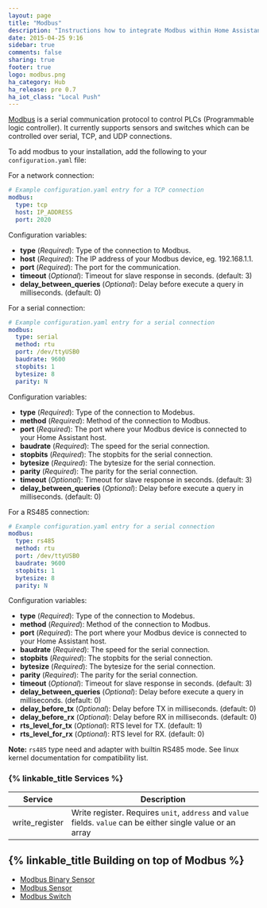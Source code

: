```yaml
---
layout: page
title: "Modbus"
description: "Instructions how to integrate Modbus within Home Assistant."
date: 2015-04-25 9:16
sidebar: true
comments: false
sharing: true
footer: true
logo: modbus.png
ha_category: Hub
ha_release: pre 0.7
ha_iot_class: "Local Push"
---
```



[Modbus](http://www.modbus.org/) is a serial communication protocol to control PLCs (Programmable logic controller). It currently supports sensors and switches which can be controlled over serial, TCP, and UDP connections.

To add modbus to your installation, add the following to your `configuration.yaml` file:

For a network connection:

```yaml
# Example configuration.yaml entry for a TCP connection
modbus:
  type: tcp
  host: IP_ADDRESS
  port: 2020
```

Configuration variables:

- **type** (*Required*): Type of the connection to Modbus.
- **host** (*Required*): The IP address of your Modbus device, eg. 192.168.1.1.
- **port** (*Required*): The port for the communication.
- **timeout** (*Optional*): Timeout for slave response in seconds. (default: 3)
- **delay_between_queries** (*Optional*): Delay before execute a query in milliseconds. (default: 0)

For a serial connection:

```yaml
# Example configuration.yaml entry for a serial connection
modbus:
  type: serial
  method: rtu
  port: /dev/ttyUSB0
  baudrate: 9600
  stopbits: 1
  bytesize: 8
  parity: N
```

Configuration variables:

- **type** (*Required*): Type of the connection to Modebus.
- **method** (*Required*): Method of the connection to Modbus.
- **port** (*Required*): The port where your Modbus device is connected to your Home Assistant host.
- **baudrate** (*Required*): The speed for the serial connection.
- **stopbits** (*Required*): The stopbits for the serial connection.
- **bytesize** (*Required*): The bytesize for the serial connection.
- **parity** (*Required*): The parity for the serial connection.
- **timeout** (*Optional*): Timeout for slave response in seconds. (default: 3)
- **delay_between_queries** (*Optional*): Delay before execute a query in milliseconds. (default: 0)

For a RS485 connection:

```yaml
# Example configuration.yaml entry for a serial connection
modbus:
  type: rs485
  method: rtu
  port: /dev/ttyUSB0
  baudrate: 9600
  stopbits: 1
  bytesize: 8
  parity: N
```

Configuration variables:

- **type** (*Required*): Type of the connection to Modebus.
- **method** (*Required*): Method of the connection to Modbus.
- **port** (*Required*): The port where your Modbus device is connected to your Home Assistant host.
- **baudrate** (*Required*): The speed for the serial connection.
- **stopbits** (*Required*): The stopbits for the serial connection.
- **bytesize** (*Required*): The bytesize for the serial connection.
- **parity** (*Required*): The parity for the serial connection.
- **timeout** (*Optional*): Timeout for slave response in seconds. (default: 3)
- **delay_between_queries** (*Optional*): Delay before execute a query in milliseconds. (default: 0)
- **delay_before_tx** (*Optional*): Delay before TX in milliseconds. (default: 0)
- **delay_before_rx** (*Optional*): Delay before RX in milliseconds. (default: 0)
- **rts_level_for_tx** (*Optional*): RTS level for TX. (default: 1)
- **rts_level_for_rx** (*Optional*): RTS level for RX. (default: 0)

**Note:** `rs485` type need and adapter with builtin RS485 mode. See linux kernel documentation for compatibility list.

### {% linkable_title Services %}


| Service | Description |
| ------- | ----------- |
| write_register | Write register. Requires `unit`, `address` and `value` fields. `value` can be either single value or an array |


## {% linkable_title Building on top of Modbus %}

 - [Modbus Binary Sensor](/components/binary_sensor.modbus/)
 - [Modbus Sensor](/components/sensor.modbus/)
 - [Modbus Switch](/components/switch.modbus/)
